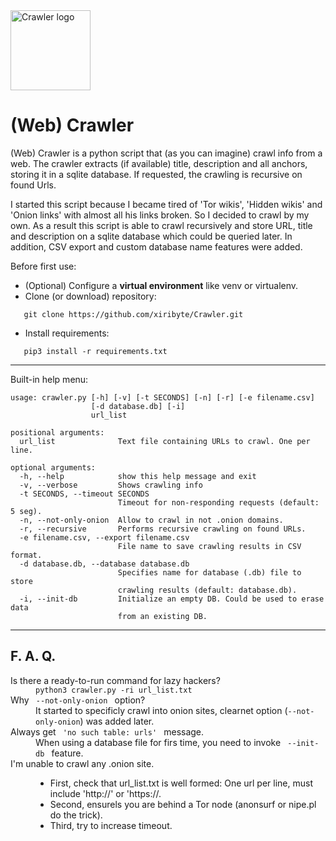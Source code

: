 <img src="https://github.com/xiribyte/Crawler/blob/master/crawler.png?raw=true" height="128px" alt="Crawler logo">

(Web) Crawler
=============

(Web) Crawler is a python script that (as you can imagine) crawl info from a web. The crawler extracts (if available) title, description and all anchors, storing it in a sqlite database. If requested, the crawling is recursive on found Urls.

I started this script because I became tired of 'Tor wikis', 'Hidden wikis' and 'Onion links' with almost all his links broken. So I decided to crawl by my own. As a result this script is able to crawl recursively and store URL, title and description on a sqlite database which could be queried later. In addition, CSV export and custom database name features were added.

Before first use:

* (Optional) Configure a **virtual environment** like venv or virtualenv.
* Clone (or download) repository:
```
   git clone https://github.com/xiribyte/Crawler.git
```
* Install requirements:
```
   pip3 install -r requirements.txt
```

***

Built-in help menu:
```
usage: crawler.py [-h] [-v] [-t SECONDS] [-n] [-r] [-e filename.csv]
                  [-d database.db] [-i]
                  url_list

positional arguments:
  url_list              Text file containing URLs to crawl. One per line.

optional arguments:
  -h, --help            show this help message and exit
  -v, --verbose         Shows crawling info
  -t SECONDS, --timeout SECONDS
                        Timeout for non-responding requests (default: 5 seg).
  -n, --not-only-onion  Allow to crawl in not .onion domains.
  -r, --recursive       Performs recursive crawling on found URLs.
  -e filename.csv, --export filename.csv
                        File name to save crawling results in CSV format.
  -d database.db, --database database.db
                        Specifies name for database (.db) file to store
                        crawling results (default: database.db).
  -i, --init-db         Initialize an empty DB. Could be used to erase data
                        from an existing DB.
```

***
F. A. Q.
--------
<dl>
  <dt>Is there a ready-to-run command for lazy hackers?</dt>
  <dd><code>python3 crawler.py -ri url_list.txt</code></dd>
  <dt>Why <code> --not-only-onion </code> option?</dt>
  <dd>It started to specificly crawl into onion sites, clearnet option (<code>--not-only-onion</code>) was added later.</dd>
  <dt>Always get <code> 'no such table: urls' </code> message.</dt>
  <dd>When using a database file for firs time, you need to invoke <code> --init-db </code> feature.</dd>
  <dt>I'm unable to crawl any .onion site.</dt>
  <dd>
    <ul>
      <li>First, check that url_list.txt is well formed: One url per line, must include 'http://' or 'https://.</li>
      <li>Second, ensurels you are behind a Tor node (anonsurf or nipe.pl do the trick).</li>
      <li>Third, try to increase timeout.</li>
    </ul>
  </dd>
</dl>



